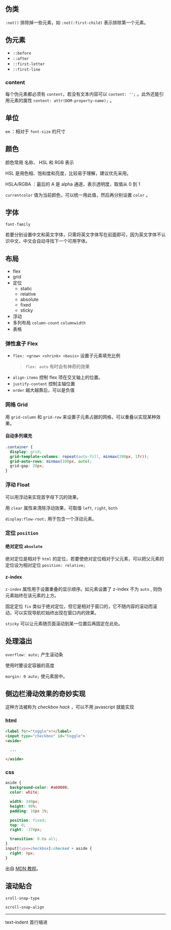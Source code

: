 ## 伪类

`:not()` 排除掉一些元素，如 `:not(:first-child)` 表示排除第一个元素。

## 伪元素

- `::before`  
- `::after`  
- `::first-letter`  
- `::first-line`  

### content

每个伪元素都必须有 `content`，若没有文本内容可以 `content: '';` 。此外还能引用元素的属性 `content: attr(DOM-property-name);` 。

## 单位

`em` ：相对于 `font-size` 的尺寸

## 颜色

颜色常用 名称、 HSL 和 RGB 表示

HSL 是用色相、饱和度和亮度，比较易于理解，建议优先采用。

HSLA/RGBA ：最后的 A 是 alpha 通道，表示透明度，取值从 0 到 1

`currentcolor` 值为当前颜色，可以统一用此值，然后再分别设置 `color` 。

## 字体

`font-family`

若要分别设置中文和英文字体，只需将英文字体写在前面即可，因为英文字体不认识中文，中文会自动寻找下一个可用字体。

## 布局

- flex
- grid
-  定位
	-  static
	-  relative
	-  absolute
	-  fixed
	-  sticky
-  浮动
- 多列布局 `column-count` `columnwidth` 
- 表格

### 弹性盒子 Flex

- `flex: <grow> <shrink> <basis>`  设置子元素填充比例 
  > `flex: auto` 有时会有神奇的效果
- `align-items` 控制 flex 项在交叉轴上的位置。
- `justify-content` 控制主轴位置
- `order` 越大越靠后，可以是负值

### 网格 Grid

用 `grid-column` 和 `grid-row` 来设置子元素占据的网格，可以重叠以实现某种效果。

#### 自动多列填充

``` css
.container {
  display: grid;
  grid-template-columns: repeat(auto-fill, minmax(200px, 1fr));
  grid-auto-rows: minmax(100px, auto);
  grid-gap: 20px;
}
```

### 浮动 Float

可以用浮动来实现首字母下沉的效果。

用 `clear` 属性来清除浮动效果，可取值 `left`, `right`, `both` 


`display:flow-root;` 用于包含一个浮动元素。

### 定位 `position`

#### 绝对定位 `absolute`

绝对定位是相对于 `html` 的定位，若要使绝对定位相对于父元素，可以把父元素的定位设为相对定位 `position: relative;`

#### z-index

`z-index` 属性用于设置重叠的显示顺序。如元素设置了 z-index 不为 `auto` , 则伪元素始终在该元素的上方。

固定定位 `fix` 类似于绝对定位，但它是相对于窗口的，它不随内容的滚动而滚动，可以实现导航栏始终出现在窗口内的效果。

`sticky` 可以让元素随页面滚动到某一位置后再固定在此处。


## 处理溢出 
`overflow: auto;` 产生滚动条

使用时要设定容器的高度

`margin: 0 auto;` 使元素居中。

## 侧边栏滑动效果的奇妙实现

这种方法被称为 *checkbox hack* ，可以不用 javascript 就能实现

### html

```html
<label for="toggle">❔</label>
<input type="checkbox" id="toggle">
<aside>

  ...

</aside>
```

### css
```css
aside {
  background-color: #a60000;
  color: white;

  width: 340px;
  height: 98%;
  padding: 10px 1%;

  position: fixed;
  top: 0;
  right: -370px;

  transition: 0.6s all;
}
input[type=checkbox]:checked + aside {
  right: 0px;
}
```

出自 [MDN 教程](https://developer.mozilla.org/zh-CN/docs/Learn/CSS/CSS_layout/Practical_positioning_examples)。

## 滚动贴合

`sroll-snap-type`

`scroll-snap-align`

********

text-indent 首行缩进